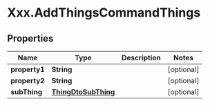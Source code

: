 # Xxx.AddThingsCommandThings

## Properties

Name | Type | Description | Notes
------------ | ------------- | ------------- | -------------
**property1** | **String** |  | [optional] 
**property2** | **String** |  | [optional] 
**subThing** | [**ThingDtoSubThing**](ThingDtoSubThing.md) |  | [optional] 


